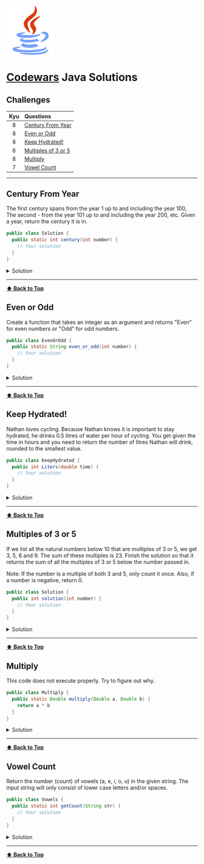![java](images/java-logo.png)

# [Codewars](https://www.codewars.com/) Java Solutions

## Challenges

|  Kyu  | Questions                                   |
| :---: | :------------------------------------------ |
|   8   | [Century From Year](#century-from-year)               |
|   8   | [Even or Odd](#even-or-odd)                 |
|   8   | [Keep Hydrated!](#keep-hydrated)                 |
|   6   | [Multiples of 3 or 5](#multiples-of-3-or-5) |
|   8   | [Multiply](#multiply)                       |
|   7   | [Vowel Count](#vowel-count)                 |

---

## Century From Year

The first century spans from the year 1 up to and including the year 100, The second - from the year 101 up to and including the year 200, etc. Given a year, return the century it is in.

```java
public class Solution {
  public static int century(int number) {
    // Your solution
  }
}
```

<details><summary>Solution</summary>

```java
public class Solution {
  public static int century(int number) {
    return (int)(Math.ceil(number / 100.0)); 
  }
}
```

</details>

---

**[⬆ Back to Top](#challenges)**

## Even or Odd

Create a function that takes an integer as an argument and returns "Even" for even numbers or "Odd" for odd numbers.

```java
public class EvenOrOdd {
  public static String even_or_odd(int number) {
    // Your solution
  }
}
```

<details><summary>Solution</summary>

```java
public class EvenOrOdd {
  public static String even_or_odd(int number) {
    return number % 2 == 0 ? "Even" : "Odd";
  }
}
```

</details>

---

**[⬆ Back to Top](#challenges)**

## Keep Hydrated!

Nathan loves cycling. Because Nathan knows it is important to stay hydrated, he drinks 0.5 litres of water per hour of cycling. You get given the time in hours and you need to return the number of litres Nathan will drink, rounded to the smallest value.

```java
public class KeepHydrated {
  public int Liters(double time) {
    // Your solution
  }
}
```

<details><summary>Solution</summary>

```java
public class KeepHydrated {
  public int Liters(double time) {
    return (int)(time / 2);
  }
}
```

</details>

---

**[⬆ Back to Top](#challenges)**

## Multiples of 3 or 5

If we list all the natural numbers below 10 that are multiples of 3 or 5, we get 3, 5, 6 and 9. The sum of these multiples is 23. Finish the solution so that it returns the sum of all the multiples of 3 or 5 below the number passed in.

Note: If the number is a multiple of both 3 and 5, only count it once. Also, if a number is negative, return 0.

```java
public class Solution {
  public int solution(int number) {
    // Your solution
  }
}
```

<details><summary>Solution</summary>

```java
public class Solution {
  public int solution(int number) {
    int sum = 0;
    for (int i = 3; i < number; i++) {
      if (i % 3 == 0 || i % 5 == 0) {
        sum += i;
      }
    }
    return sum;
  }
}
```

</details>

---

**[⬆ Back to Top](#challenges)**

## Multiply

This code does not execute properly. Try to figure out why.

```java
public class Multiply {
  public static Double multiply(Double a, Double b) {
    return a * b
  }
}
```

<details><summary>Solution</summary>

```java
public class Multiply {
  public static Double multiply(Double a, Double b) {
    return a * b;
  }
}
```

</details>

---

**[⬆ Back to Top](#challenges)**

## Vowel Count

Return the number (count) of vowels (a, e, i, o, u) in the given string. The input string will only consist of lower case letters and/or spaces.

```java
public class Vowels {
  public static int getCount(String str) {
    // Your solution
  }
}
```

<details><summary>Solution</summary>

```java
public class Vowels {
  public static int getCount(String str) {
    int vowelsCount = 0;
    String vowels = "aeiou";
    for (int i = 0; i < str.length(); i++) {
      if (vowels.contains(String.valueOf(str.charAt(i)))) {
        vowelsCount++;
      }
    }
    return vowelsCount;
  }
}
```

</details>

---

**[⬆ Back to Top](#challenges)**
